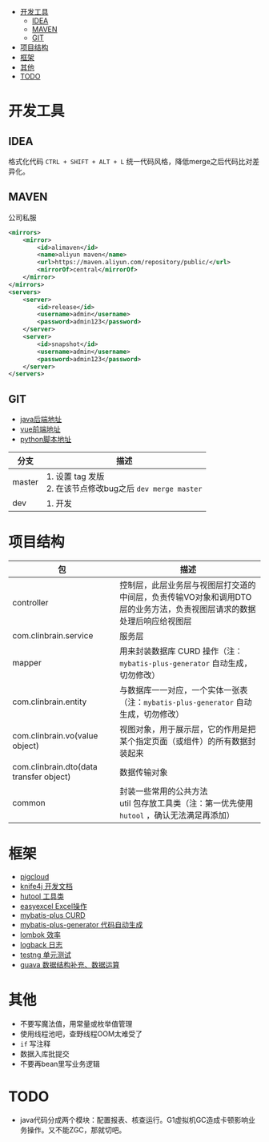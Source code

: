 <!-- TOC -->

- [开发工具](#开发工具)
  - [IDEA](#idea)
  - [MAVEN](#maven)
  - [GIT](#git)
- [项目结构](#项目结构)
- [框架](#框架)
- [其他](#其他)
- [TODO](#todo)

<!-- /TOC -->

# 开发工具
## IDEA
格式化代码 `CTRL + SHIFT + ALT + L` 统一代码风格，降低merge之后代码比对差异化。
## MAVEN
公司私服
```xml
<mirrors>
    <mirror>  
        <id>alimaven</id>  
        <name>aliyun maven</name>  
        <url>https://maven.aliyun.com/repository/public/</url>  
        <mirrorOf>central</mirrorOf>
    </mirror>
</mirrors>
<servers>
    <server>
        <id>release</id>
        <username>admin</username>
        <password>admin123</password>
    </server>
    <server>
        <id>snapshot</id>
        <username>admin</username>
        <password>admin123</password>
    </server>
</servers>
```
## GIT
+ [java后端地址](http://192.168.0.111:8060/data-middle-platform/MDG/data-quality)
+ [vue前端地址](http://192.168.0.111:8060/data-middle-platform/MDG/data-quality-web)
+ [python脚本地址](http://192.168.0.111:8060/data-middle-platform/MDG/data_quality_script)

| 分支     | 描述|
|--------|-----------------------------------------|
| master | 1. 设置 tag 发版<br> 2. 在该节点修改bug之后 `dev merge master`|
| dev    | 1. 开发|

# 项目结构
|包                        | 描述|
|--------------------------|---------------------------------------------------------------|
|controller                | 控制层，此层业务层与视图层打交道的中间层，负责传输VO对象和调用DTO层的业务方法，负责视图层请求的数据处理后响应给视图层|
|com.clinbrain.service                   | 服务层|
|mapper                    | 用来封装数据库 CURD 操作（注：`mybatis-plus-generator` 自动生成，切勿修改）|
|com.clinbrain.entity                    | 与数据库一一对应，一个实体一张表（注：`mybatis-plus-generator` 自动生成，切勿修改）|
|com.clinbrain.vo(value object)          | 视图对象，用于展示层，它的作用是把某个指定页面（或组件）的所有数据封装起来|
|com.clinbrain.dto(data transfer object) | 数据传输对象|
|common | 封装一些常用的公共方法<br>util 包存放工具类（注：第一优先使用 `hutool` ，确认无法满足再添加）|


# 框架
+ [pigcloud](https://www.yuque.com/pig4cloud/pig/gg3ndm)
+ [knife4j 开发文档](https://doc.xiaominfo.com/)
+ [hutool 工具类](https://hutool.cn/docs/#/)
+ [easyexcel Excel操作](https://alibaba-easyexcel.github.io/)
+ [mybatis-plus CURD](https://baomidou.com/)
+ [mybatis-plus-generator 代码自动生成](https://baomidou.com/pages/981406/#%E6%95%B0%E6%8D%AE%E5%BA%93%E9%85%8D%E7%BD%AE-datasourceconfig)
+ [lombok 效率](https://objectcomputing.com/resources/publications/sett/january-2010-reducing-boilerplate-code-with-project-lombok)
+ [logback 日志](https://logback.qos.ch/documentation.html)
+ [testng 单元测试](https://testng.org/doc/documentation-main.html)
+ [guava 数据结构补充、数据运算](https://github.com/google/guava/wiki)

# 其他
+ 不要写魔法值，用常量或枚举值管理
+ 使用线程池吧，查野线程OOM太难受了
+ `if` 写注释
+ 数据入库批提交
+ 不要再bean里写业务逻辑

# TODO
+ java代码分成两个模块：配置报表、核查运行。G1虚拟机GC造成卡顿影响业务操作。又不能ZGC，那就切吧。
